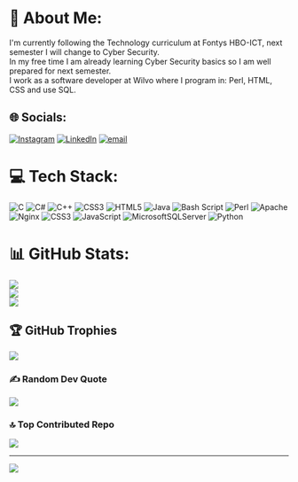 # 💫 About Me:
I'm currently following the Technology curriculum at Fontys HBO-ICT, next semester I will change to Cyber Security.<br>In my free time I am already learning Cyber Security basics so I am well prepared for next semester.<br>I work as a software developer at Wilvo where I program in: Perl, HTML, CSS and use SQL.


## 🌐 Socials:
[![Instagram](https://img.shields.io/badge/Instagram-%23E4405F.svg?logo=Instagram&logoColor=white)](https://instagram.com/gijs.2006) [![LinkedIn](https://img.shields.io/badge/LinkedIn-%230077B5.svg?logo=linkedin&logoColor=white)](https://linkedin.com/in/gijs-v-75303125b) [![email](https://img.shields.io/badge/Email-D14836?logo=gmail&logoColor=white)](mailto:gijsvanmaanen006@gmail.com) 

# 💻 Tech Stack:
![C](https://img.shields.io/badge/c-%2300599C.svg?style=for-the-badge&logo=c&logoColor=white) ![C#](https://img.shields.io/badge/c%23-%23239120.svg?style=for-the-badge&logo=csharp&logoColor=white) ![C++](https://img.shields.io/badge/c++-%2300599C.svg?style=for-the-badge&logo=c%2B%2B&logoColor=white) ![CSS3](https://img.shields.io/badge/css3-%231572B6.svg?style=for-the-badge&logo=css3&logoColor=white) ![HTML5](https://img.shields.io/badge/html5-%23E34F26.svg?style=for-the-badge&logo=html5&logoColor=white) ![Java](https://img.shields.io/badge/java-%23ED8B00.svg?style=for-the-badge&logo=openjdk&logoColor=white) ![Bash Script](https://img.shields.io/badge/bash_script-%23121011.svg?style=for-the-badge&logo=gnu-bash&logoColor=white) ![Perl](https://img.shields.io/badge/perl-%2339457E.svg?style=for-the-badge&logo=perl&logoColor=white) ![Apache](https://img.shields.io/badge/apache-%23D42029.svg?style=for-the-badge&logo=apache&logoColor=white) ![Nginx](https://img.shields.io/badge/nginx-%23009639.svg?style=for-the-badge&logo=nginx&logoColor=white) ![CSS3](https://img.shields.io/badge/css3-%231572B6.svg?style=for-the-badge&logo=css3&logoColor=white) ![JavaScript](https://img.shields.io/badge/javascript-%23323330.svg?style=for-the-badge&logo=javascript&logoColor=%23F7DF1E) ![MicrosoftSQLServer](https://img.shields.io/badge/Microsoft%20SQL%20Server-CC2927?style=for-the-badge&logo=microsoft%20sql%20server&logoColor=white) ![Python](https://img.shields.io/badge/python-3670A0?style=for-the-badge&logo=python&logoColor=ffdd54)
# 📊 GitHub Stats:
![](https://github-readme-stats.vercel.app/api?username=gijsvm&theme=midnight-purple&hide_border=false&include_all_commits=false&count_private=false)<br/>
![](https://nirzak-streak-stats.vercel.app/?user=gijsvm&theme=midnight-purple&hide_border=false)<br/>
![](https://github-readme-stats.vercel.app/api/top-langs/?username=gijsvm&theme=midnight-purple&hide_border=false&include_all_commits=false&count_private=false&layout=compact)

## 🏆 GitHub Trophies
![](https://github-profile-trophy.vercel.app/?username=gijsvm&theme=radical&no-frame=true&no-bg=false&margin-w=4)

### ✍️ Random Dev Quote
![](https://quotes-github-readme.vercel.app/api?type=horizontal&theme=radical)

### 🔝 Top Contributed Repo
![](https://github-contributor-stats.vercel.app/api?username=gijsvm&limit=5&theme=dark&combine_all_yearly_contributions=true)

---
[![](https://visitcount.itsvg.in/api?id=gijsvm&icon=0&color=0)](https://visitcount.itsvg.in)

<!-- Proudly created with GPRM ( https://gprm.itsvg.in ) -->
